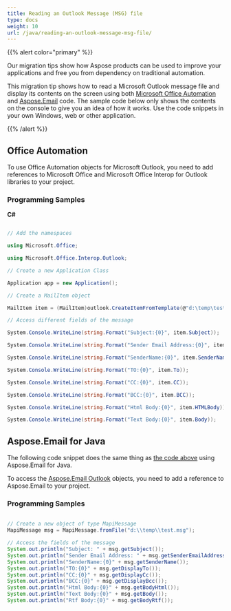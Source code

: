 ```yaml
---
title: Reading an Outlook Message (MSG) file
type: docs
weight: 10
url: /java/reading-an-outlook-message-msg-file/
---
```



{{% alert color="primary" %}} 

Our migration tips show how Aspose products can be used to improve your applications and free you from dependency on traditional automation.

This migration tip shows how to read a Microsoft Outlook message file and display its contents on the screen using both [Microsoft Office Automation](#office-automation) and [Aspose.Email](#asposeemail-for-java) code. The sample code below only shows the contents on the console to give you an idea of how it works. Use the code snippets in your own Windows, web or other application.

{{% /alert %}} 
## **Office Automation**
To use Office Automation objects for Microsoft Outlook, you need to add references to Microsoft Office and Microsoft Office Interop for Outlook libraries to your project.
### **Programming Samples**
**C#**

~~~cs

// Add the namespaces

using Microsoft.Office;

using Microsoft.Office.Interop.Outlook;

// Create a new Application Class

Application app = new Application();

// Create a MailItem object

MailItem item = (MailItem)outlook.CreateItemFromTemplate(@"d:\temp\test.msg", Type.Missing);

// Access different fields of the message

System.Console.WriteLine(string.Format("Subject:{0}", item.Subject));

System.Console.WriteLine(string.Format("Sender Email Address:{0}", item.SenderEmailAddress));

System.Console.WriteLine(string.Format("SenderName:{0}", item.SenderName));

System.Console.WriteLine(string.Format("TO:{0}", item.To));

System.Console.WriteLine(string.Format("CC:{0}", item.CC));

System.Console.WriteLine(string.Format("BCC:{0}", item.BCC));

System.Console.WriteLine(string.Format("Html Body:{0}", item.HTMLBody));

System.Console.WriteLine(string.Format("Text Body:{0}", item.Body));


~~~
## **Aspose.Email for Java**
The following code snippet does the same thing as [the code above](/#office-automation) using Aspose.Email for Java.

To access the [Aspose.Email Outlook](https://reference.aspose.com/email/java/com.aspose.email/MapiMessage) objects, you need to add a reference to Aspose.Email to your project.
### **Programming Samples**

~~~java

// Create a new object of type MapiMessage
MapiMessage msg = MapiMessage.fromFile("d:\\temp\\test.msg");

// Access the fields of the message
System.out.println("Subject: " + msg.getSubject());
System.out.println("Sender Email Address: " + msg.getSenderEmailAddress());
System.out.println("SenderName:{0}" + msg.getSenderName());
System.out.println("TO:{0}" + msg.getDisplayTo());
System.out.println("CC:{0}" + msg.getDisplayCc());
System.out.println("BCC:{0}" + msg.getDisplayBcc());
System.out.println("Html Body:{0}" + msg.getBodyHtml());
System.out.println("Text Body:{0}" + msg.getBody());
System.out.println("Rtf Body:{0}" + msg.getBodyRtf());


~~~
